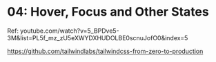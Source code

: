 # 04: Hover, Focus and Other States

Ref: youtube.com/watch?v=5_BPDve5-3M&list=PL5f_mz_zU5eXWYDXHUDOLBE0scnuJofO0&index=5

https://github.com/tailwindlabs/tailwindcss-from-zero-to-production

